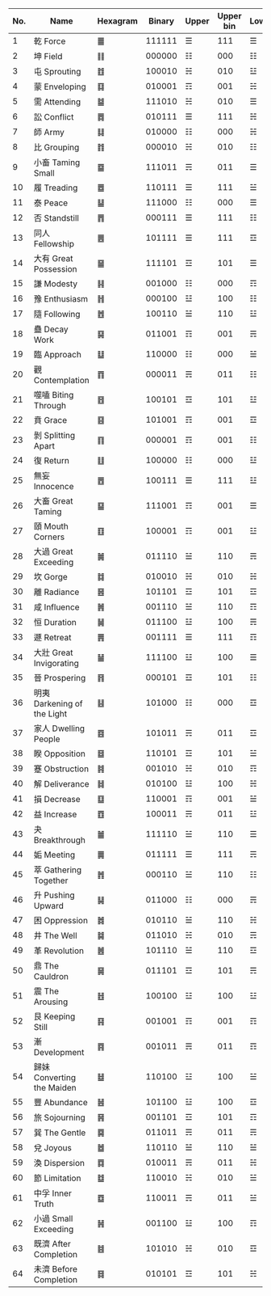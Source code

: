| No. | Name               | Hexagram | Binary   | Upper | Upper bin | Lower | Lower bin |
|-----|--------------------|----------|----------|-------|-----------|-------|-----------|
| 1   | 乾 Force           | ䷀        | 111111   | ☰     | 111       | ☰     | 111       |
| 2   | 坤 Field           | ䷁        | 000000   | ☷     | 000       | ☷     | 000       |
| 3   | 屯 Sprouting       | ䷂        | 100010   | ☵     | 010       | ☳     | 100       |
| 4   | 蒙 Enveloping      | ䷃        | 010001   | ☶     | 001       | ☵     | 010       |
| 5   | 需 Attending       | ䷄        | 111010   | ☵     | 010       | ☰     | 111       |
| 6   | 訟 Conflict        | ䷅        | 010111   | ☰     | 111       | ☵     | 010       |
| 7   | 師 Army            | ䷆        | 010000   | ☷     | 000       | ☵     | 010       |
| 8   | 比 Grouping        | ䷇        | 000010   | ☵     | 010       | ☷     | 000       |
| 9   | 小畜 Taming Small  | ䷈        | 111011   | ☴     | 011       | ☰     | 111       |
| 10  | 履 Treading        | ䷉        | 110111   | ☰     | 111       | ☱     | 110       |
| 11  | 泰 Peace           | ䷊        | 111000   | ☷     | 000       | ☰     | 111       |
| 12  | 否 Standstill      | ䷋        | 000111   | ☰     | 111       | ☷     | 000       |
| 13  | 同人 Fellowship    | ䷌        | 101111   | ☰     | 111       | ☲     | 101       |
| 14  | 大有 Great Possession | ䷍     | 111101   | ☲     | 101       | ☰     | 111       |
| 15  | 謙 Modesty         | ䷎        | 001000   | ☷     | 000       | ☶     | 001       |
| 16  | 豫 Enthusiasm      | ䷏        | 000100   | ☳     | 100       | ☷     | 000       |
| 17  | 隨 Following       | ䷐        | 100110   | ☱     | 110       | ☳     | 100       |
| 18  | 蠱 Decay Work      | ䷑        | 011001   | ☶     | 001       | ☴     | 011       |
| 19  | 臨 Approach        | ䷒        | 110000   | ☷     | 000       | ☱     | 110       |
| 20  | 觀 Contemplation   | ䷓        | 000011   | ☴     | 011       | ☷     | 000       |
| 21  | 噬嗑 Biting Through | ䷔       | 100101   | ☲     | 101       | ☳     | 100       |
| 22  | 賁 Grace           | ䷕        | 101001   | ☶     | 001       | ☲     | 101       |
| 23  | 剝 Splitting Apart | ䷖        | 000001   | ☶     | 001       | ☷     | 000       |
| 24  | 復 Return          | ䷗        | 100000   | ☷     | 000       | ☳     | 100       |
| 25  | 無妄 Innocence     | ䷘        | 100111   | ☰     | 111       | ☳     | 100       |
| 26  | 大畜 Great Taming  | ䷙        | 111001   | ☶     | 001       | ☰     | 111       |
| 27  | 頤 Mouth Corners   | ䷚        | 100001   | ☶     | 001       | ☳     | 100       |
| 28  | 大過 Great Exceeding | ䷛      | 011110   | ☱     | 110       | ☴     | 011       |
| 29  | 坎 Gorge           | ䷜        | 010010   | ☵     | 010       | ☵     | 010       |
| 30  | 離 Radiance        | ䷝        | 101101   | ☲     | 101       | ☲     | 101       |
| 31  | 咸 Influence       | ䷞        | 001110   | ☱     | 110       | ☶     | 001       |
| 32  | 恒 Duration        | ䷟        | 011100   | ☳     | 100       | ☴     | 011       |
| 33  | 遯 Retreat         | ䷠        | 001111   | ☰     | 111       | ☶     | 001       |
| 34  | 大壯 Great Invigorating | ䷡   | 111100   | ☳     | 100       | ☰     | 111       |
| 35  | 晉 Prospering      | ䷢        | 000101   | ☲     | 101       | ☷     | 000       |
| 36  | 明夷 Darkening of the Light | ䷣ | 101000 | ☷     | 000       | ☲     | 101       |
| 37  | 家人 Dwelling People | ䷤      | 101011   | ☴     | 011       | ☲     | 101       |
| 38  | 睽 Opposition      | ䷥        | 110101   | ☲     | 101       | ☱     | 110       |
| 39  | 蹇 Obstruction     | ䷦        | 001010   | ☵     | 010       | ☶     | 001       |
| 40  | 解 Deliverance     | ䷧        | 010100   | ☳     | 100       | ☵     | 010       |
| 41  | 損 Decrease        | ䷨        | 110001   | ☶     | 001       | ☱     | 110       |
| 42  | 益 Increase        | ䷩        | 100011   | ☴     | 011       | ☳     | 100       |
| 43  | 夬 Breakthrough    | ䷪        | 111110   | ☱     | 110       | ☰     | 111       |
| 44  | 姤 Meeting         | ䷫        | 011111   | ☰     | 111       | ☴     | 011       |
| 45  | 萃 Gathering Together | ䷬     | 000110   | ☱     | 110       | ☷     | 000       |
| 46  | 升 Pushing Upward  | ䷭        | 011000   | ☷     | 000       | ☴     | 011       |
| 47  | 困 Oppression      | ䷮        | 010110   | ☱     | 110       | ☵     | 010       |
| 48  | 井 The Well        | ䷯        | 011010   | ☵     | 010       | ☴     | 011       |
| 49  | 革 Revolution      | ䷰        | 101110   | ☱     | 110       | ☲     | 101       |
| 50  | 鼎 The Cauldron    | ䷱        | 011101   | ☲     | 101       | ☴     | 011       |
| 51  | 震 The Arousing   | ䷲        | 100100   | ☳     | 100       | ☳     | 100       |
| 52  | 艮 Keeping Still   | ䷳        | 001001   | ☶     | 001       | ☶     | 001       |
| 53  | 漸 Development     | ䷴        | 001011   | ☴     | 011       | ☶     | 001       |
| 54  | 歸妹 Converting the Maiden | ䷵ | 110100   | ☳     | 100       | ☱     | 110       |
| 55  | 豐 Abundance       | ䷶        | 101100   | ☳     | 100       | ☲     | 101       |
| 56  | 旅 Sojourning      | ䷷        | 001101   | ☲     | 101       | ☶     | 001       |
| 57  | 巽 The Gentle      | ䷸        | 011011   | ☴     | 011       | ☴     | 011       |
| 58  | 兌 Joyous          | ䷹        | 110110   | ☱     | 110       | ☱     | 110       |
| 59  | 渙 Dispersion      | ䷺        | 010011   | ☴     | 011       | ☵     | 010       |
| 60  | 節 Limitation      | ䷻        | 110010   | ☵     | 010       | ☱     | 110       |
| 61  | 中孚 Inner Truth  | ䷼        | 110011   | ☴     | 011       | ☱     | 110       |
| 62  | 小過 Small Exceeding | ䷽     | 001100   | ☳     | 100       | ☶     | 001       |
| 63  | 既濟 After Completion | ䷾    | 101010   | ☵     | 010       | ☲     | 101       |
| 64  | 未濟 Before Completion | ䷿   | 010101   | ☲     | 101       | ☵     | 010       |
